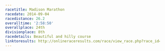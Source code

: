 ```yaml
---
racetitle: Madison Marathon
racedate: 2014-09-04
racedistance: 26.2
overalltime: '2:58:50'
overallplace: 24th
divisionplace: 8th
racedetails: Beautiful and hilly course
linktoresults: http://onlineraceresults.com/race/view_race.php?race_id=42213&submit_action=select_result&order_by=OVERALL&re_OVERALL_MIN=-14&re_OVERALL_MAX=25&highlight_no=1188&lower_bound=0&upper_bound=40
---
```


